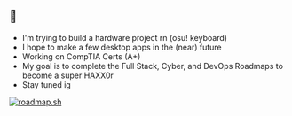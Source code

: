 ## 👀

- I'm trying to build a hardware project rn (osu! keyboard)
- I hope to make a few desktop apps in the (near) future
- Working on CompTIA Certs (A+)
- My goal is to complete the Full Stack, Cyber, and DevOps Roadmaps to become a super HAXX0r
- Stay tuned ig


<a href="https://roadmap.sh"><img src="https://roadmap.sh/card/tall/687403f63ed27010bd180895?variant=dark" alt="roadmap.sh"/></a>

<!--
**qwortyuiop/qwortyuiop** is a ✨ _special_ ✨ repository because its `README.md` (this file) appears on your GitHub profile.

Here are some ideas to get you started:

- 🔭 I’m currently working on ...
- 🌱 I’m currently learning ...
- 👯 I’m looking to collaborate on ...
- 🤔 I’m looking for help with ...
- 💬 Ask me about ...
- 📫 How to reach me: ...
- ⚡ Fun fact: ...
-->
